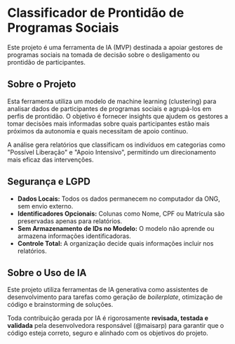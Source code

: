 # Classificador de Prontidão de Programas Sociais

Este projeto é uma ferramenta de IA (MVP) destinada a apoiar gestores de programas sociais na tomada de decisão sobre o desligamento ou prontidão de participantes.

## Sobre o Projeto

Esta ferramenta utiliza um modelo de machine learning (clustering) para analisar dados de participantes de programas sociais e agrupá-los em perfis de prontidão. O objetivo é fornecer insights que ajudem os gestores a tomar decisões mais informadas sobre quais participantes estão mais próximos da autonomia e quais necessitam de apoio contínuo.

A análise gera relatórios que classificam os indivíduos em categorias como "Possível Liberação" e "Apoio Intensivo", permitindo um direcionamento mais eficaz das intervenções.


## Segurança e LGPD

* **Dados Locais:** Todos os dados permanecem no computador da ONG, sem envio externo.
* **Identificadores Opcionais:** Colunas como Nome, CPF ou Matrícula são preservadas apenas para relatórios.
* **Sem Armazenamento de IDs no Modelo:** O modelo não aprende ou armazena informações identificadoras.
* **Controle Total:** A organização decide quais informações incluir nos relatórios.

## Sobre o Uso de IA

Este projeto utiliza ferramentas de IA generativa como assistentes de desenvolvimento para tarefas como geração de *boilerplate*, otimização de código e brainstorming de soluções.

Toda contribuição gerada por IA é rigorosamente **revisada, testada e validada** pela desenvolvedora responsável (@maisarp) para garantir que o código esteja correto, seguro e alinhado com os objetivos do projeto.